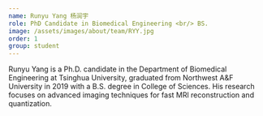 ```yaml
---
name: Runyu Yang 杨润宇
role: PhD Candidate in Biomedical Engineering <br/> BS.
image: /assets/images/about/team/RYY.jpg
order: 1
group: student
---
```


Runyu Yang is a Ph.D. candidate in the Department of Biomedical Engineering at Tsinghua University, graduated from Northwest A&F University in 2019 with a B.S. degree in College of Sciences. His research focuses on advanced imaging techniques for fast MRl reconstruction and quantization. 